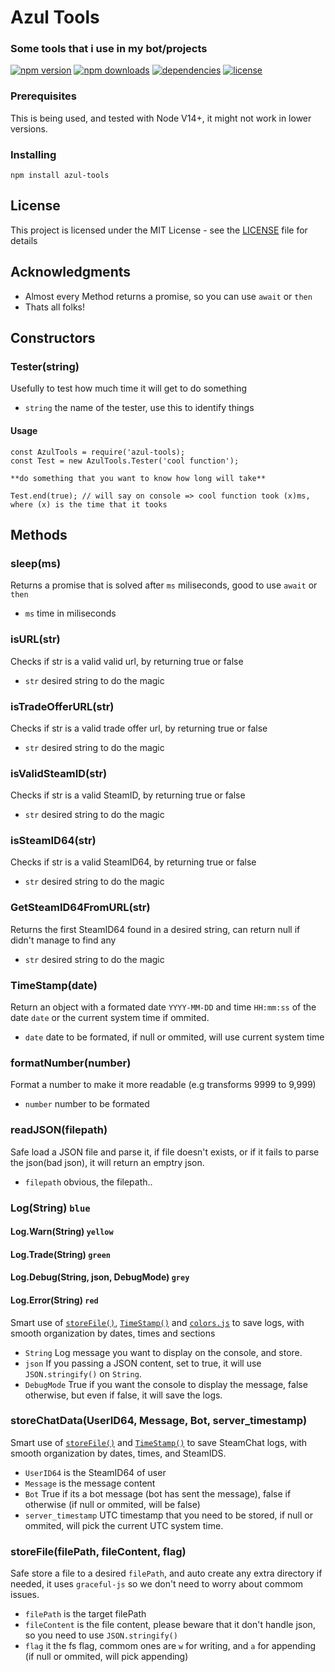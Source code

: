 # Azul Tools

### Some tools that i use in my bot/projects

[![npm version](https://img.shields.io/npm/v/azul-tools.svg)](https://npmjs.com/package/azul-tools)
[![npm downloads](https://img.shields.io/npm/dm/azul-tools.svg)](https://npmjs.com/package/azul-tools)
[![dependencies](https://img.shields.io/david/JustAzul/azul-tools.svg)](https://david-dm.org/JustAzul/azul-tools)
[![license](https://img.shields.io/npm/l/azul-tools.svg)](https://github.com/JustAzul/azul-tools/blob/master/LICENSE)

### Prerequisites

This is being used, and tested with Node V14+, it might not work in lower versions.

### Installing

```
npm install azul-tools
```

## License

This project is licensed under the MIT License - see the [LICENSE](LICENSE) file for details

## Acknowledgments

* Almost every Method returns a promise, so you can use `await` or `then`
* Thats all folks!

## Constructors

### Tester(string)

Usefully to test how much time it will get to do something

* `string` the name of the tester, use this to identify things

#### Usage

```
const AzulTools = require('azul-tools);
const Test = new AzulTools.Tester('cool function');

**do something that you want to know how long will take**

Test.end(true); // will say on console => cool function took (x)ms, where (x) is the time that it tooks
```

## Methods

### sleep(ms)

Returns a promise that is solved after `ms` miliseconds, good to use `await` or `then`

* `ms` time in miliseconds

### isURL(str)

Checks if str is a valid valid url, by returning true or false

* `str` desired string to do the magic

### isTradeOfferURL(str)

Checks if str is a valid trade offer url, by returning true or false

* `str` desired string to do the magic

### isValidSteamID(str)

Checks if str is a valid SteamID, by returning true or false

* `str` desired string to do the magic

### isSteamID64(str)

Checks if str is a valid SteamID64, by returning true or false

* `str` desired string to do the magic

### GetSteamID64FromURL(str)

Returns the first SteamID64 found in a desired string, can return null if didn't manage to find any

* `str` desired string to do the magic

### TimeStamp(date)

Return an object with a formated date `YYYY-MM-DD` and time `HH:mm:ss` of the date `date` or the current system time if ommited.

* `date` date to be formated, if null or ommited, will use current system time

### formatNumber(number)

Format a number to make it more readable (e.g transforms 9999 to 9,999)

* `number` number to be formated

### readJSON(filepath)

Safe load a JSON file and parse it, if file doesn't exists, or if it fails to parse the json(bad json), it will return an emptry json.

* `filepath` obvious, the filepath..

### Log(String) `blue`

#### Log.Warn(String) `yellow`

#### Log.Trade(String) `green`

#### Log.Debug(String, json, DebugMode) `grey`

#### Log.Error(String) `red`

Smart use of [`storeFile()`](#storefilefilepath-filecontent-flag), [`TimeStamp()`](#timestampdate) and [`colors.js`](https://github.com/Marak/colors.js) to save logs, with smooth organization by dates, times and sections

* `String` Log message you want to display on the console, and store.
* `json` If you passing a JSON content, set to true, it will use `JSON.stringify()` on `String`.
* `DebugMode` True if you want the console to display the message, false otherwise, but even if false, it will save the logs.

### storeChatData(UserID64, Message, Bot, server_timestamp)

Smart use of [`storeFile()`](#storefilefilepath-filecontent-flag) and [`TimeStamp()`](#timestampdate) to save SteamChat logs, with smooth organization by dates, times, and SteamIDS.

* `UserID64` is the SteamID64 of user
* `Message` is the message content
* `Bot` True if its a bot message (bot has sent the message), false if otherwise (if null or ommited, will be false)
* `server_timestamp` UTC timestamp that you need to be stored, if null or ommited, will pick the current UTC system time.

### storeFile(filePath, fileContent, flag)

Safe store a file to a desired `filePath`, and auto create any extra directory if needed, it uses `graceful-js` so we don't need to worry about commom issues.

* `filePath` is the target filePath
* `fileContent` is the file content, please beware that it don't handle json, so you need to use `JSON.stringify()`
* `flag` it the fs flag, commom ones are `w` for writing, and `a` for appending (if null or ommited, will pick appending)

